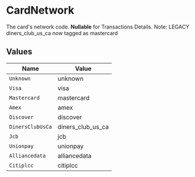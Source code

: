 # CardNetwork

The card's network code. **Nullable** for Transactions Details. Note: LEGACY diners_club_us_ca now tagged as mastercard



## Values

| Name              | Value             |
| ----------------- | ----------------- |
| `Unknown`         | unknown           |
| `Visa`            | visa              |
| `Mastercard`      | mastercard        |
| `Amex`            | amex              |
| `Discover`        | discover          |
| `DinersClubUsCa`  | diners_club_us_ca |
| `Jcb`             | jcb               |
| `Unionpay`        | unionpay          |
| `Alliancedata`    | alliancedata      |
| `Citiplcc`        | citiplcc          |
